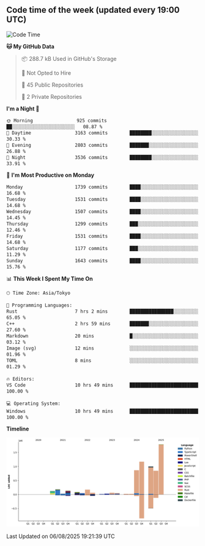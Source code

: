 ## Code time of the week (updated every 19:00 UTC)

<!--START_SECTION:waka-->
![Code Time](http://img.shields.io/badge/Code%20Time-5%2C184%20hrs%2035%20mins-blue)

**🐱 My GitHub Data** 

> 📦 288.7 kB Used in GitHub's Storage 
 > 
> 🚫 Not Opted to Hire
 > 
> 📜 45 Public Repositories 
 > 
> 🔑 2 Private Repositories 
 > 
**I'm a Night 🦉** 

```text
🌞 Morning                925 commits         ██░░░░░░░░░░░░░░░░░░░░░░░   08.87 % 
🌆 Daytime                3163 commits        ████████░░░░░░░░░░░░░░░░░   30.33 % 
🌃 Evening                2803 commits        ███████░░░░░░░░░░░░░░░░░░   26.88 % 
🌙 Night                  3536 commits        ████████░░░░░░░░░░░░░░░░░   33.91 % 
```
📅 **I'm Most Productive on Monday** 

```text
Monday                   1739 commits        ████░░░░░░░░░░░░░░░░░░░░░   16.68 % 
Tuesday                  1531 commits        ████░░░░░░░░░░░░░░░░░░░░░   14.68 % 
Wednesday                1507 commits        ████░░░░░░░░░░░░░░░░░░░░░   14.45 % 
Thursday                 1299 commits        ███░░░░░░░░░░░░░░░░░░░░░░   12.46 % 
Friday                   1531 commits        ████░░░░░░░░░░░░░░░░░░░░░   14.68 % 
Saturday                 1177 commits        ███░░░░░░░░░░░░░░░░░░░░░░   11.29 % 
Sunday                   1643 commits        ████░░░░░░░░░░░░░░░░░░░░░   15.76 % 
```


📊 **This Week I Spent My Time On** 

```text
🕑︎ Time Zone: Asia/Tokyo

💬 Programming Languages: 
Rust                     7 hrs 2 mins        ████████████████░░░░░░░░░   65.05 % 
C++                      2 hrs 59 mins       ███████░░░░░░░░░░░░░░░░░░   27.60 % 
Markdown                 20 mins             █░░░░░░░░░░░░░░░░░░░░░░░░   03.12 % 
Image (svg)              12 mins             ░░░░░░░░░░░░░░░░░░░░░░░░░   01.96 % 
TOML                     8 mins              ░░░░░░░░░░░░░░░░░░░░░░░░░   01.29 % 

🔥 Editors: 
VS Code                  10 hrs 49 mins      █████████████████████████   100.00 % 

💻 Operating System: 
Windows                  10 hrs 49 mins      █████████████████████████   100.00 % 
```

**Timeline**

![Lines of Code chart](https://raw.githubusercontent.com/SARDONYX-sard/SARDONYX-sard/main/assets/bar_graph.png)


 Last Updated on 06/08/2025 19:21:39 UTC
<!--END_SECTION:waka-->
